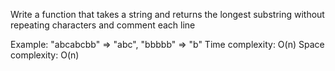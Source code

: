 Write a function that takes a string and returns the longest substring without repeating characters and comment each line

Example: "abcabcbb" => "abc", "bbbbb" => "b"
Time complexity: O(n)
Space complexity: O(n)